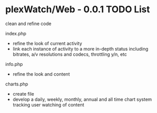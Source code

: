plexWatch/Web - 0.0.1 TODO List
===============================
clean and refine code


index.php
* refine the look of current activity
* link each instance of activity to a more in-depth status including bitrates, a/v resolutions and codecs, throttling y/n, etc


info.php
* refine the look and content
	

charts.php 
* create file
* develop a daily, weekly, monthly, annual and all time chart system tracking user watching of content 

